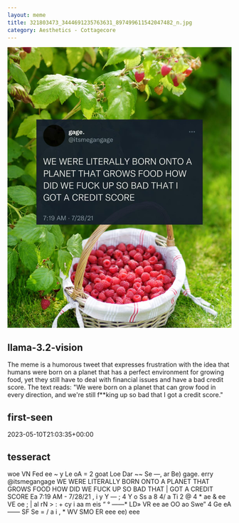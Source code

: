 ```yaml
---
layout: meme
title: 321803473_3444691235763631_897499611542047482_n.jpg
category: Aesthetics - Cottagecore
---
```


<div markdown="0"><a href="321803473_3444691235763631_897499611542047482_n.jpg"><img class="photo" src="321803473_3444691235763631_897499611542047482_n.jpg" /></a>

<h2>llama-3.2-vision</h2>
<p title="Llama-3.2-11B is a really good model that probably gets the visual details right but doesn't understand literary or media references, and often fails to accurately represent the physical arrangement of objects and the implied relationships between the objects.">The meme is a humorous tweet that expresses frustration with the idea that humans were born on a planet that has a perfect environment for growing food, yet they still have to deal with financial issues and have a bad credit score. The text reads: &quot;We were born on a planet that can grow food in every direction, and we&#x27;re still f**king up so bad that I got a credit score.&quot;</p>

<h2>first-seen</h2>
<p title="Because Git doesn't preserve file modification times, this metadata file contains the file's modification time when it was added to the library.">2023-05-10T21:03:35+00:00</p>

<h2>tesseract</h2>
<p title="Tesseract is often terrible and just gives a lot of nonsense characters, but it used to be the state of the art, and usually it is better at correctly representing text than llama-3.2-vision-11b.">woe VN Fed ee ~ y Le oA = 2 goat Loe Dar ~~ Se —, ar Be) gage. erry @itsmegangage WE WERE LITERALLY BORN ONTO A PLANET THAT GROWS FOOD HOW DID WE FUCK UP SO BAD THAT | GOT A CREDIT SCORE Ea 7:19 AM - 7/28/21 , i y Y — ; 4 Y o Ss a 8 4/ a Ti 2 @ 4 * ae &amp; ee VE oe ; | al rN &gt; : + cy i aa m eis “ ° ——* LD» VR ee ae OO ao Swe” 4 Ge eA —— SF Se = / a i , * WV SMO ER eee ee) eee</p>

</div>

